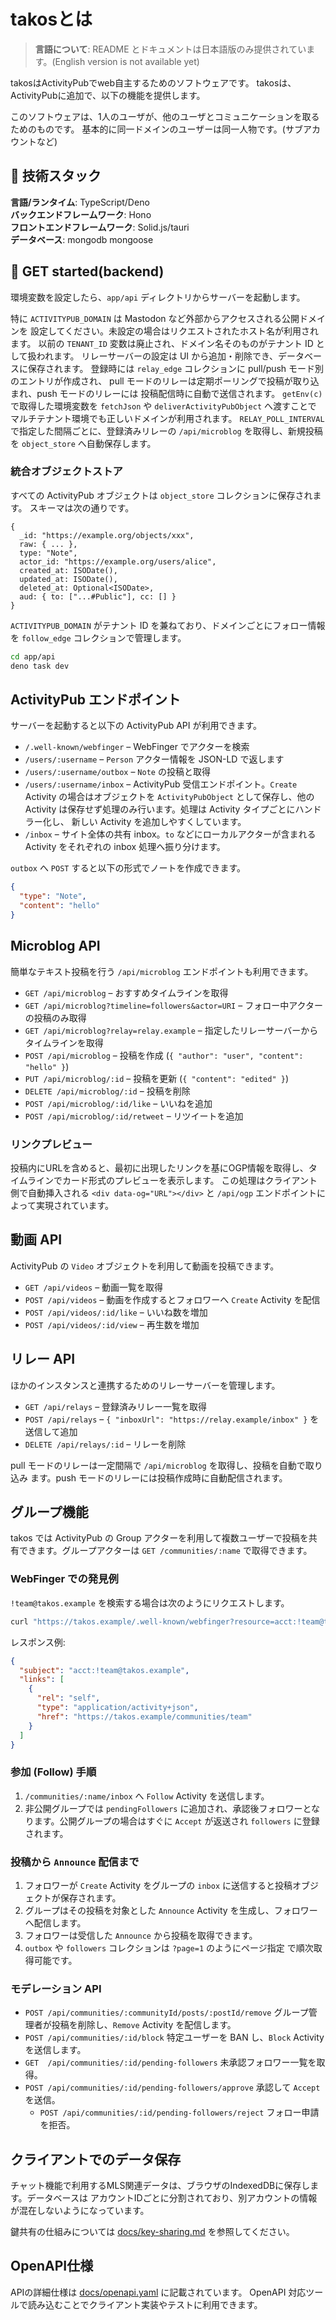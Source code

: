 # takosとは

> **言語について**: README
> とドキュメントは日本語版のみ提供されています。(English version is not
> available yet)

takosはActivityPubでweb自主するためのソフトウェアです。
takosは、ActivityPubに追加で、以下の機能を提供します。

このソフトウェアは、1人のユーザが、他のユーザとコミュニケーションを取るためのものです。
基本的に同一ドメインのユーザーは同一人物です。(サブアカウントなど)

## 🔧 技術スタック

**言語/ランタイム**: TypeScript/Deno\
**バックエンドフレームワーク**: Hono\
**フロントエンドフレームワーク**: Solid.js/tauri\
**データベース**: mongodb mongoose

## 🚀 GET started(backend)

環境変数を設定したら、`app/api` ディレクトリからサーバーを起動します。

特に `ACTIVITYPUB_DOMAIN` は Mastodon など外部からアクセスされる公開ドメインを
設定してください。未設定の場合はリクエストされたホスト名が利用されます。 以前の
`TENANT_ID` 変数は廃止され、ドメイン名そのものがテナント ID として扱われます。
リレーサーバーの設定は UI から追加・削除でき、データベースに保存されます。
登録時には `relay_edge` コレクションに pull/push モード別のエントリが作成され、
pull モードのリレーは定期ポーリングで投稿が取り込まれ、push モードのリレーには
投稿配信時に自動で送信されます。 `getEnv(c)` で取得した環境変数を `fetchJson` や
`deliverActivityPubObject` へ渡すことで
マルチテナント環境でも正しいドメインが利用されます。 `RELAY_POLL_INTERVAL`
で指定した間隔ごとに、登録済みリレーの `/api/microblog` を取得し、新規投稿を
`object_store` へ自動保存します。

### 統合オブジェクトストア

すべての ActivityPub オブジェクトは `object_store` コレクションに保存されます。
スキーマは次の通りです。

```jsonc
{
  _id: "https://example.org/objects/xxx",
  raw: { ... },
  type: "Note",
  actor_id: "https://example.org/users/alice",
  created_at: ISODate(),
  updated_at: ISODate(),
  deleted_at: Optional<ISODate>,
  aud: { to: ["...#Public"], cc: [] }
}
```

`ACTIVITYPUB_DOMAIN` がテナント ID を兼ねており、ドメインごとにフォロー情報を
`follow_edge` コレクションで管理します。

```bash
cd app/api
deno task dev
```

## ActivityPub エンドポイント

サーバーを起動すると以下の ActivityPub API が利用できます。

- `/.well-known/webfinger` – WebFinger でアクターを検索
- `/users/:username` – `Person` アクター情報を JSON-LD で返します
- `/users/:username/outbox` – `Note` の投稿と取得
- `/users/:username/inbox` – ActivityPub 受信エンドポイント。`Create` Activity
  の場合はオブジェクトを `ActivityPubObject` として保存し、他の Activity
  は保存せず処理のみ行います。処理は Activity タイプごとにハンドラー化し、
  新しい Activity を追加しやすくしています。
- `/inbox` – サイト全体の共有 inbox。`to` などにローカルアクターが含まれる
  Activity をそれぞれの inbox 処理へ振り分けます。

`outbox` へ `POST` すると以下の形式でノートを作成できます。

```json
{
  "type": "Note",
  "content": "hello"
}
```

## Microblog API

簡単なテキスト投稿を行う `/api/microblog` エンドポイントも利用できます。

- `GET /api/microblog` – おすすめタイムラインを取得
- `GET /api/microblog?timeline=followers&actor=URI` –
  フォロー中アクターの投稿のみ取得
- `GET /api/microblog?relay=relay.example` –
  指定したリレーサーバーからタイムラインを取得
- `POST /api/microblog` – 投稿を作成
  (`{ "author": "user", "content": "hello" }`)
- `PUT /api/microblog/:id` – 投稿を更新 (`{ "content": "edited" }`)
- `DELETE /api/microblog/:id` – 投稿を削除
- `POST /api/microblog/:id/like` – いいねを追加
- `POST /api/microblog/:id/retweet` – リツイートを追加

### リンクプレビュー

投稿内にURLを含めると、最初に出現したリンクを基にOGP情報を取得し、タイムラインでカード形式のプレビューを表示します。
この処理はクライアント側で自動挿入される `<div data-og="URL"></div>` と
`/api/ogp` エンドポイントによって実現されています。

## 動画 API

ActivityPub の `Video` オブジェクトを利用して動画を投稿できます。

- `GET /api/videos` – 動画一覧を取得
- `POST /api/videos` – 動画を作成するとフォロワーへ `Create` Activity を配信
- `POST /api/videos/:id/like` – いいね数を増加
- `POST /api/videos/:id/view` – 再生数を増加

## リレー API

ほかのインスタンスと連携するためのリレーサーバーを管理します。

- `GET /api/relays` – 登録済みリレー一覧を取得
- `POST /api/relays` – `{ "inboxUrl": "https://relay.example/inbox" }`
  を送信して追加
- `DELETE /api/relays/:id` – リレーを削除

pull モードのリレーは一定間隔で `/api/microblog` を取得し、投稿を自動で取り込み
ます。push モードのリレーには投稿作成時に自動配信されます。

## グループ機能

takos では ActivityPub の Group
アクターを利用して複数ユーザーで投稿を共有できます。グループアクターは
`GET /communities/:name` で取得できます。

### WebFinger での発見例

`!team@takos.example` を検索する場合は次のようにリクエストします。

```bash
curl "https://takos.example/.well-known/webfinger?resource=acct:!team@takos.example"
```

レスポンス例:

```json
{
  "subject": "acct:!team@takos.example",
  "links": [
    {
      "rel": "self",
      "type": "application/activity+json",
      "href": "https://takos.example/communities/team"
    }
  ]
}
```

### 参加 (Follow) 手順

1. `/communities/:name/inbox` へ `Follow` Activity を送信します。
2. 非公開グループでは `pendingFollowers`
   に追加され、承認後フォロワーとなります。公開グループの場合はすぐに `Accept`
   が返送され `followers` に登録されます。

### 投稿から `Announce` 配信まで

1. フォロワーが `Create` Activity をグループの `inbox`
   に送信すると投稿オブジェクトが保存されます。
2. グループはその投稿を対象とした `Announce` Activity
   を生成し、フォロワーへ配信します。
3. フォロワーは受信した `Announce` から投稿を取得できます。
4. `outbox` や `followers` コレクションは `?page=1` のようにページ指定
   で順次取得可能です。

### モデレーション API

- `POST /api/communities/:communityId/posts/:postId/remove`
  グループ管理者が投稿を削除し、`Remove` Activity を配信します。
- `POST /api/communities/:id/block` 特定ユーザーを BAN し、`Block` Activity
  を送信します。
- `GET  /api/communities/:id/pending-followers` 未承認フォロワー一覧を取得。
- `POST /api/communities/:id/pending-followers/approve` 承認して `Accept`
  を送信。
  - `POST /api/communities/:id/pending-followers/reject` フォロー申請を拒否。

## クライアントでのデータ保存

チャット機能で利用するMLS関連データは、ブラウザのIndexedDBに保存します。データベースは
アカウントIDごとに分割されており、別アカウントの情報が混在しないようになっています。

鍵共有の仕組みについては [docs/key-sharing.md](docs/key-sharing.md)
を参照してください。

## OpenAPI仕様

APIの詳細仕様は [docs/openapi.yaml](docs/openapi.yaml) に記載されています。
OpenAPI 対応ツールで読み込むことでクライアント実装やテストに利用できます。
